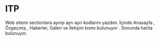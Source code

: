# ITP
Web sitemi sectionlara ayırıp ayrı ayrı kodlarını yazdım. İçinde Anasayfa , Özgeçmiş , Haberler, Galeri ve İletişim kısmı bulunuyor . Sonunda harita bulunuyor. 
